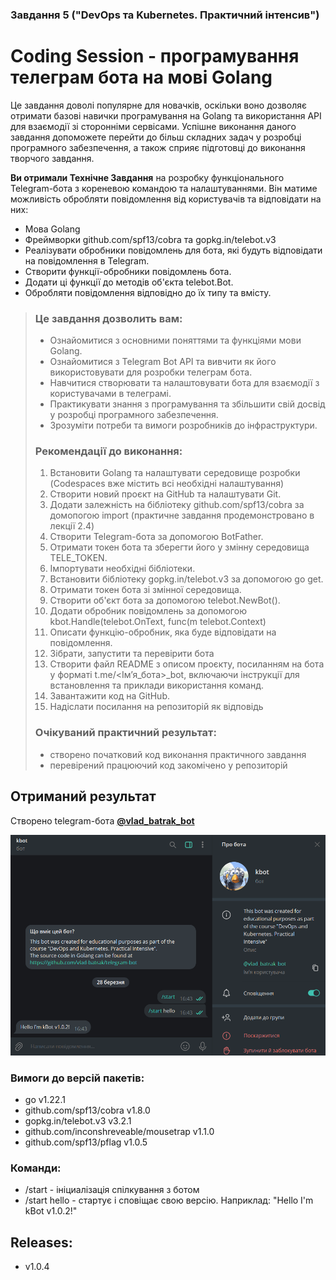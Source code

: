 ### Завдання 5 ("DevOps та Kubernetes. Практичний інтенсив")

# Coding Session - програмування телеграм бота на мові Golang

Це завдання доволі популярне для новачків, оскільки воно дозволяє отримати базові навички програмування на Golang та використання API для взаємодії зі сторонніми сервісами. Успішне виконання даного завдання допоможете перейти до більш складних задач у розробці програмного забезпечення, а також сприяє підготовці до виконання творчого завдання.

**Ви отримали Технічне Завдання** на розробку функціонального Telegram-бота з кореневою командою та налаштуваннями. Він матиме можливість обробляти повідомлення від користувачів та відповідати на них:
- Мова Golang
- Фреймворки github.com/spf13/cobra та gopkg.in/telebot.v3
- Реалізувати обробники повідомлень для бота, які будуть відповідати на повідомлення в Telegram.
- Створити функції-обробники повідомлень бота.
- Додати ці функції до методів об'єкта telebot.Bot.
- Обробляти повідомлення відповідно до їх типу та вмісту.

<blockquote>

### Це завдання дозволить вам:
- Ознайомитися з основними поняттями та функціями мови Golang.
- Ознайомитися з Telegram Bot API та вивчити як його використовувати для розробки телеграм бота.
- Навчитися створювати та налаштовувати бота для взаємодії з користувачами в телеграмі.
- Практикувати знання з програмування та збільшити свій досвід у розробці програмного забезпечення.
- Зрозуміти потреби та вимоги розробників до інфраструктури.

### Рекомендації до виконання:
1. Встановити Golang та налаштувати середовище розробки (Codespaces вже містить всі необхідні налаштування)
1. Створити новий проєкт на GitHub та налаштувати Git.
1. Додати залежність на бібліотеку github.com/spf13/cobra за домопогою import (практичне завдання продемонстровано в лекції 2.4)
1. Створити Telegram-бота за допомогою BotFather.
1. Отримати токен бота та зберегти його у змінну середовища TELE_TOKEN.
1. Імпортувати необхідні бібліотеки.
1. Встановити бібліотеку gopkg.in/telebot.v3 за допомогою go get.
1. Отримати токен бота зі змінної середовища.
1. Створити об'єкт бота за допомогою telebot.NewBot().
1. Додати обробник повідомлень за допомогою kbot.Handle(telebot.OnText, func(m telebot.Context)
1. Описати функцію-обробник, яка буде відповідати на повідомлення.
1. Зібрати, запустити та перевірити бота
1. Створити файл README з описом проєкту, посиланням на бота у форматі t.me/<Імʼя_бота>_bot, включаючи інструкції для встановлення та приклади використання команд.
1. Завантажити код на GitHub.
1. Надіслати посилання на репозиторій як відповідь

### Очікуваний практичний результат:
- створено початковий код виконання практичного завдання
- перевірений працюючий код закомічено у репозиторій

</blockquote>

## Отриманий результат 

Створено telegram-бота [**@vlad_batrak_bot**](https://t.me/vlad_batrak_bot)

![vlad_batrak_bot](image.png)

### Вимоги до версій пакетів:
- go v1.22.1
- github.com/spf13/cobra v1.8.0
- gopkg.in/telebot.v3 v3.2.1
- github.com/inconshreveable/mousetrap v1.1.0
- github.com/spf13/pflag v1.0.5

### Команди:
- /start        - ініциалізація спілкування з ботом
- /start hello  - стартує і сповіщає свою версію. Наприклад: "Hello I'm kBot v1.0.2!"

## Releases:
- v1.0.4
